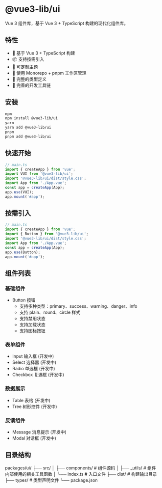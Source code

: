 # @vue3-lib/ui

Vue 3 组件库，基于 Vue 3 + TypeScript 构建的现代化组件库。

## 特性

- 🚀 基于 Vue 3 + TypeScript 构建
- 📦 支持按需引入
- 🎨 可定制主题
- 💪 使用 Monorepo + pnpm 工作区管理
- 📝 完整的类型定义
- 🔧 完善的开发工具链

## 安装

```bash
npm
npm install @vue3-lib/ui
yarn
yarn add @vue3-lib/ui
pnpm
pnpm add @vue3-lib/ui
```

## 快速开始

```ts
// main.ts
import { createApp } from 'vue';
import VUI from '@vue3-lib/ui';
import '@vue3-lib/ui/dist/style.css';
import App from './App.vue';
const app = createApp(App);
app.use(VUI);
app.mount('#app');
```

## 按需引入

```ts
// main.ts
import { createApp } from 'vue';
import { Button } from '@vue3-lib/ui';
import '@vue3-lib/ui/dist/style.css';
import App from './App.vue';
const app = createApp(App);
app.use(Button);
app.mount('#app');
```

## 组件列表

### 基础组件

- Button 按钮
  - 支持多种类型：primary、success、warning、danger、info
  - 支持 plain、round、circle 样式
  - 支持禁用状态
  - 支持加载状态
  - 支持图标按钮

### 表单组件

- Input 输入框 (开发中)
- Select 选择器 (开发中)
- Radio 单选框 (开发中)
- Checkbox 复选框 (开发中)

### 数据展示

- Table 表格 (开发中)
- Tree 树形控件 (开发中)

### 反馈组件

- Message 消息提示 (开发中)
- Modal 对话框 (开发中)

## 目录结构

packages/ui/ ├── src/ │ ├── components/ # 组件源码 │ ├── \_utils/ # 组件内部使用的相关工具函数 │ └── index.ts # 入口文件 ├── dist/ # 构建输出目录 ├── types/ # 类型声明文件 └── package.json
